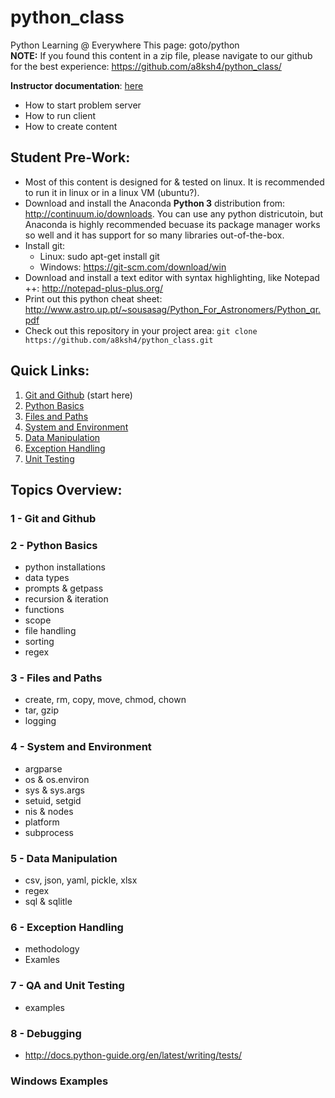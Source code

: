 # python_class
Python Learning @ Everywhere
This page:  goto/python  
**NOTE:** If you found this content in a zip file, please navigate to our github for the best experience: https://github.com/a8ksh4/python_class/  
  
**Instructor documentation**: [here](./cobra/README.md)
* How to start problem server
* How to run client
* How to create content
  
## Student Pre-Work:
* Most of this content is designed for & tested on linux.  It is recommended to run it in linux or in a linux VM (ubuntu?).
* Download and install the Anaconda **Python 3** distribution from: http://continuum.io/downloads.  You can use any python districutoin, but Anaconda is highly recommended becuase its package manager works so well and it has support for so many libraries out-of-the-box.  
* Install git:
  * Linux:  sudo apt-get install git
  * Windows:  https://git-scm.com/download/win
* Download and install a text editor with syntax highlighting, like Notepad ++: http://notepad-plus-plus.org/
* Print out this python cheat sheet: http://www.astro.up.pt/~sousasag/Python_For_Astronomers/Python_qr.pdf
* Check out this repository in your project area:
  `git clone https://github.com/a8ksh4/python_class.git`

## Quick Links:
1. [Git and Github](./1-git_and_github/README.md) (start here)
2. [Python Basics](./2-python_basics/README.md)
3. [Files and Paths](./3-files_and_paths/README.md)
4. [System and Environment](./4-system_and_env/README.md)
5. [Data Manipulation](./5-data_manipulation/README.md)
6. [Exception Handling](./6-exception_handling/README.md)
7. [Unit Testing](./7-unit_testing/README.md)

## Topics Overview:
### 1 - Git and Github
### 2 - Python Basics
* python installations
* data types
* prompts & getpass
* recursion & iteration
* functions
* scope
* file handling
* sorting
* regex
### 3 - Files and Paths
* create, rm, copy, move, chmod, chown
* tar, gzip
* logging
### 4 - System and Environment
* argparse
* os & os.environ
* sys & sys.args
* setuid, setgid
* nis & nodes
* platform
* subprocess
### 5 - Data Manipulation
* csv, json, yaml, pickle, xlsx
* regex
* sql & sqlitle
### 6 - Exception Handling
* methodology
* Examles
### 7 - QA and Unit Testing
* examples
### 8 - Debugging
* http://docs.python-guide.org/en/latest/writing/tests/

### Windows Examples

